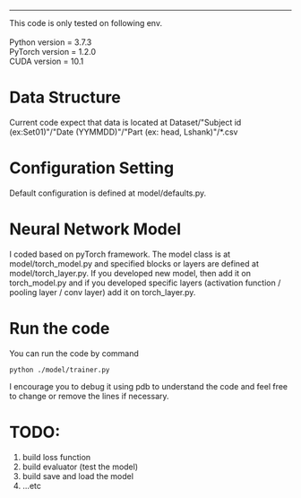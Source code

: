 ---
This code is only tested on following env.\
\
Python version = 3.7.3\
PyTorch version = 1.2.0\
CUDA version = 10.1




# Data Structure
Current code expect that data is located at Dataset/"Subject id (ex:Set01)"/"Date (YYMMDD)"/"Part (ex: head, Lshank)"/*.csv




# Configuration Setting
Default configuration is defined at model/defaults.py.




# Neural Network Model
I coded based on pyTorch framework. The model class is at model/torch_model.py and specified blocks or layers are defined at model/torch_layer.py. If you developed new model, then add it on torch_model.py and if you developed specific layers (activation function / pooling layer / conv layer) add it on torch_layer.py.




# Run the code
You can run the code by command 
```
python ./model/trainer.py
```
I encourage you to debug it using pdb to understand the code and feel free to change or remove the lines if necessary.




# TODO:
1) build loss function
2) build evaluator (test the model)
3) build save and load the model
4) ...etc
